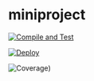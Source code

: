 # miniproject

[![Compile and Test](https://github.com/syahirahhalim/miniproject/actions/workflows/main.yaml/badge.svg)](https://github.com/syahirahhalim/miniproject/actions/workflows/main.yaml)

[![Deploy](https://github.com/syahirahhalim/miniproject/actions/workflows/deploy.yaml/badge.svg)](https://github.com/syahirahhalim/miniproject/actions/workflows/deploy.yaml)

![Coverage](https://mehmehmeh.sgp1.digitaloceanspaces.com/coverage/miniproject/jacoco.svg?branch=main&service=github))
